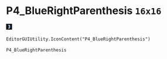 # P4_BlueRightParenthesis `16x16`
<img src="/img/P4_BlueRightParenthesis.png" width=16 height=16>

``` CSharp
EditorGUIUtility.IconContent("P4_BlueRightParenthesis")
```
```
P4_BlueRightParenthesis
```
